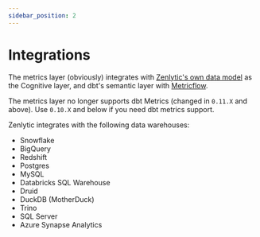 ```yaml
---
sidebar_position: 2
---
```


# Integrations

The metrics layer (obviously) integrates with [Zenlytic's own data model](../../5_data_modeling/1_data_modeling.md) as the Cognitive layer, and dbt's semantic layer with [Metricflow](https://docs.getdbt.com/docs/build/sl-getting-started).

The metrics layer no longer supports dbt Metrics (changed in `0.11.X` and above). Use `0.10.X` and below if you need dbt metrics support.


Zenlytic integrates with the following data warehouses:
* Snowflake
* BigQuery
* Redshift
* Postgres
* MySQL
* Databricks SQL Warehouse
* Druid
* DuckDB (MotherDuck)
* Trino
* SQL Server
* Azure Synapse Analytics
